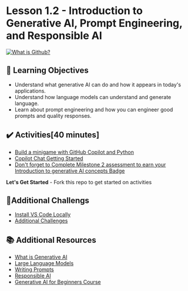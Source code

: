 <!-- 💡 Tip for viewing this file: To see this markdown file in a nicely formatted preview mode in VS Code, press Ctrl+Shift+V. You can also right-click on the file tab and select "Open Preview" or use the Command Palette (Ctrl+Shift+P) and search for "Markdown: Open Preview". -->

# Lesson 1.2 - Introduction to Generative AI, Prompt Engineering, and Responsible AI


[![What is Github?](https://img.youtube.com/vi/LAF-lACf2QY/0.jpg)](https://www.youtube.com/watch?v=LAF-lACf2QY)


## 🎯 Learning Objectives
- Understand what generative AI can do and how it appears in today's applications.
- Understand how language models can understand and generate language.
- Learn about prompt engineering and how you can engineer good prompts and quality responses.

## ✔️ Activities[40 minutes]

- [Build a minigame with GitHub Copilot and Python](https://learn.microsoft.com/en-us/training/modules/challenge-project-create-mini-game-with-copilot/?sharingId=F67AE3DA365A6582)
- [Copilot Chat Getting Started](https://learn.microsoft.com/en-us/training/modules/introduction-to-github-copilot/?sharingId=F67AE3DA365A6582&ns-enrollment-type=Collection&ns-enrollment-id=6pggu7t4ymkxy0)
- [Don't forget to Complete Milestone 2 assessment to earn your Introduction to generative AI concepts Badge](https://learn.microsoft.com/en-us/plans/dk77t1toywz6j5?sharingId=F67AE3DA365A6582)

**Let's Get Started** - Fork this repo to get started on activities

## 📑Additional Challengs

- [Install VS Code Locally](local-install.md)
- [Additional Challenges](AdditionalChallenge.md)

## 📚 Additional Resources
- [What is Generative AI](../lesson-1.2/AdditionalResources/what-is-generative-ai.md)
- [Large Language Models](../lesson-1.2/AdditionalResources/use-llm.md)
- [Writing Prompts](../lesson-1.2/AdditionalResources/writing-prompts.md)
- [Responsible AI](../lesson-1.2/AdditionalResources/responsible-ai.md)
- [Generative AI for Beginners Course](https://microsoft.github.io/generative-ai-for-beginners/)

